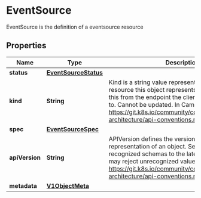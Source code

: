 

# EventSource

EventSource is the definition of a eventsource resource
## Properties

Name | Type | Description | Notes
------------ | ------------- | ------------- | -------------
**status** | [**EventSourceStatus**](EventSourceStatus.md) |  | 
**kind** | **String** | Kind is a string value representing the REST resource this object represents. Servers may infer this from the endpoint the client submits requests to. Cannot be updated. In CamelCase. More info: https://git.k8s.io/community/contributors/devel/sig-architecture/api-conventions.md#types-kinds |  [optional]
**spec** | [**EventSourceSpec**](EventSourceSpec.md) |  | 
**apiVersion** | **String** | APIVersion defines the versioned schema of this representation of an object. Servers should convert recognized schemas to the latest internal value, and may reject unrecognized values. More info: https://git.k8s.io/community/contributors/devel/sig-architecture/api-conventions.md#resources |  [optional]
**metadata** | [**V1ObjectMeta**](V1ObjectMeta.md) |  | 



